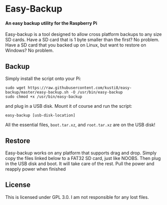 # Easy-Backup
#### An easy backup utility for the Raspberry Pi

Easy-backup is a tool designed to allow cross platform backups to any size SD cards.
Have a SD card that is 1 byte smaller than the first? No problem.
Have a SD card that you backed up on Linux, but want to restore on Windows? No problem.

## Backup
Simply install the script onto your Pi:
```
sudo wget https://raw.githubusercontent.com/kusti8/easy-backup/master/easy-backup.sh -O /usr/bin/easy-backup
sudo chmod +x /usr/bin/easy-backup
```
and plug in a USB disk. Mount it of course and run the script:
```
easy-backup [usb-disk-location]
```
All the essential files, `boot.tar.xz`, and `root.tar.xz` are on the USB disk!
## Restore
Easy-backup works on any platform that supports drag and drop.
Simply copy the files linked below to a FAT32 SD card, just like NOOBS.
Then plug in the USB disk and boot. It will take care of the rest. Pull the power
and reapply power when finished

## License
This is licensed under GPL 3.0. I am not responsible for any lost files.
